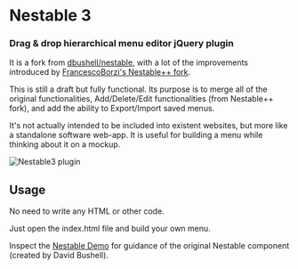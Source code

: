 Nestable 3
==========

### Drag & drop hierarchical menu editor jQuery plugin

It is a fork from [dbushell/nestable](https://github.com/dbushell/Nestable), with a lot of the improvements introduced by [FrancescoBorzi's Nestable++ fork](https://github.com/FrancescoBorzi/Nestable).

This is still a draft but fully functional. Its purpose is to merge all of the original functionalities, Add/Delete/Edit functionalities (from Nestable++ fork), and add the ability to Export/Import saved menus.

It's not actually intended to be included into existent websites, but more like a standalone software web-app. It is useful for building a menu while thinking about it on a mockup.

![Nestable3 plugin](https://raw.githubusercontent.com/ShinDarth/Nestable/master/screenshot.png "Nestable3 plugin")

## Usage

No need to write any HTML or other code.

Just open the index.html file and build your own menu.

Inspect the [Nestable Demo](https://dbushell.github.io/Nestable/) for guidance of the original Nestable component (created by David Bushell).
